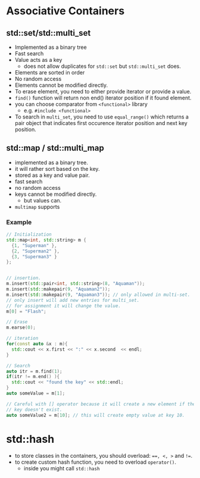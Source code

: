 # Associative Containers

## std::set/std::multi_set
- Implemented as a binary tree
- Fast search
- Value acts as a key
  - does not allow duplicates for `std::set` but `std::multi_set` does.
- Elements are sorted in order
- No random access
- Elements cannot be modified directly.
- To erase element, you need to either provide iterator or provide a value.
- `find()` function will return non end() iterator position if it found
  element.
- you can choose comparator from `<functional>` library
  - e.g. `#include <functional>`
- To search in `multi_set`, you need to use `equal_range()` which returns
  a pair object that indicates first occurence iterator position and next key position.


## std::map / std::multi_map
- implemented as a binary tree.
- it will rather sort based on the key.
- stored as a key and value pair.
- fast search
- no random access
- keys cannot be modified directly.
  - but values can.
- `multimap` supports

### Example

```cpp
// Initialization
std::map<int, std::string> m {
  {1, "Superman" },
  {2, "Superman2" },
  {3, "Superman3" }
};


// insertion.
m.insert(std::pair<int, std::string>(8, "Aquaman"));
m.insert(std::makepair(9, "Aquaman2"));
m.insert(std::makepair(9, "Aquaman3")); // only allowed in multi-set.
// only insert will add new entries for multi_set.
// for assignment it will change the value.
m[0] = "Flash";

// Erase
m.earse(0);

// iteration
for(const auto &x : m){
  std::cout << x.first << ":" << x.second  << endl;
}

// Search
auto itr = m.find(1);
if(itr != m.end() ){
  std::cout << "found the key" << std::endl;
}
auto someValue = m[1];

// Careful with [] operator because it will create a new element if the
// key doesn't exist.
auto someValue2 = m[10]; // this will create empty value at key 10.
```


# std::hash
- to store classes in the containers, you should overload: `==, <, >` and
  `!=`.
- to create custom hash function, you need to overload `operator()`.
  - inside you might call `std::hash`

